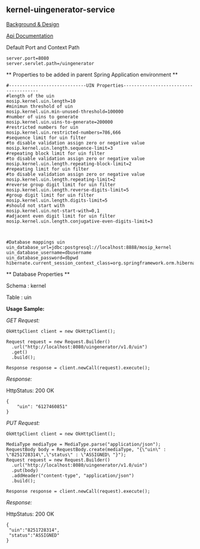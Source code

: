 ## kernel-uingenerator-service

[Background & Design](../../docs/design/kernel/kernel-uingenerator.md)

[Api Documentation](https://github.com/mosip/mosip/wiki/Kernel-APIs#4-uin)


Default Port and Context Path

```
server.port=8080
server.servlet.path=/uingenerator

```

** Properties to be added in parent Spring Application environment **

```
#-----------------------------UIN Properties--------------------------------------
#length of the uin
mosip.kernel.uin.length=10
#minimun threshold of uin
mosip.kernel.uin.min-unused-threshold=100000
#number of uins to generate
mosip.kernel.uin.uins-to-generate=200000
#restricted numbers for uin
mosip.kernel.uin.restricted-numbers=786,666
#sequence limit for uin filter
#to disable validation assign zero or negative value
mosip.kernel.uin.length.sequence-limit=3
#repeating block limit for uin filter
#to disable validation assign zero or negative value
mosip.kernel.uin.length.repeating-block-limit=2
#repeating limit for uin filter
#to disable validation assign zero or negative value
mosip.kernel.uin.length.repeating-limit=2
#reverse group digit limit for uin filter
mosip.kernel.uin.length.reverse-digits-limit=5
#group digit limit for uin filter
mosip.kernel.uin.length.digits-limit=5
#should not start with
mosip.kernel.uin.not-start-with=0,1
#adjacent even digit limit for uin filter
mosip.kernel.uin.length.conjugative-even-digits-limit=3



#Database mappings uin
uin_database_url=jdbc:postgresql://localhost:8888/mosip_kernel
uin_database_username=dbusername
uin_database_password=dbpwd
hibernate.current_session_context_class=org.springframework.orm.hibernate5.SpringSessionContext

```




** Database Properties **

Schema : kernel

Table : uin

**Usage Sample:**

  *GET Request:*
  
```
OkHttpClient client = new OkHttpClient();

Request request = new Request.Builder()
  .url("http://localhost:8080/uingenerator/v1.0/uin")
  .get()
  .build();

Response response = client.newCall(request).execute();
```


  *Response:*
  
  HttpStatus: 200 OK
  
```
{
    "uin": "6127460851"
}
```


 *PUT Request:*


```
OkHttpClient client = new OkHttpClient();

MediaType mediaType = MediaType.parse("application/json");
RequestBody body = RequestBody.create(mediaType, "{\"uin\" : \"8251728314\",\"status\" : \"ASSIGNED\ "}");
Request request = new Request.Builder()
  .url("http://localhost:8080/uingenerator/v1.0/uin")
  .put(body)
  .addHeader("content-type", "application/json")
  .build();

Response response = client.newCall(request).execute();
```

*Response:*
  
  HttpStatus: 200 OK
  
```
{
 "uin":"8251728314",
 "status":"ASSIGNED"
}
```

